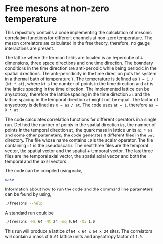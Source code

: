 # Free mesons at non-zero temperature
This repository contains a code implementing the calculation of
mesonic correlation functions for different channels at non-zero
temperature. The meson correlators are calculated in the free theory,
therefore, no gauge interactions are present.

The lattice where the fermion fields are located is an hypercube of `4`
dimensions, three space directions and one time direction. The
boundary conditions in the time direction are anti-periodic while
being periodic in the spatial directions. The anti-periodicity in the
time direction puts the system in a thermal bath of temperature `T`.
The temperature is defined as `T = 1 / (Nt * at)`, where `Nt` is the
number of points in the time direction and `at` is the lattice spacing
in the time direction. The implemented lattice can be anysotropy,
therefore the lattice spacing in the time direction `as` and the lattice
spacing in the temporal direction `at` might not be equal. The factor
of anysotropy is defined as `X = as / at`. The code uses `at = 1`,
therefore `as = X * at`.

The code calculates correlation functions for different operators in a
single run. Defined the number of points in the spatial direction
`Ns`, the number of points in the temporal direction `Nt`, the quark
mass in lattice units `mq * Ns` and some other parameters; the code
generates `8` different files in the `out` directory. The file whose
name contains `c0` is the scalar operator. The file containing `c1` is
the pseudoscalar. The next three files are the temporal vector, the
spatial vector and the spatial + temporal vector. The last three files
are the temporal axial vector, the spatial axial vector and both the
temporal and the axial vectors.

The code can be compiled using `make`,

```bash
make
```

Information about how to run the code and the command line parameters
can be found by using,

```bash
./freesons --help
```

A standard run could be

```bash
./freesons -Ns 64 -Nt 24 -mq 0.64 -Xi 1.0
```

This run will produce a lattice of `64 x 64 x 64 x 24` sites. The
correlators will contain a mass of `0.01` lattice units and anysotropy
factor of `1.0`.
